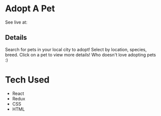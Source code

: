 # Adopt A Pet

See live at:

## Details

Search for pets in your local city to adopt! Select by location, species, breed. Click on a pet to view more details! Who doesn't love adopting pets :)

# Tech Used

- React
- Redux
- CSS
- HTML
